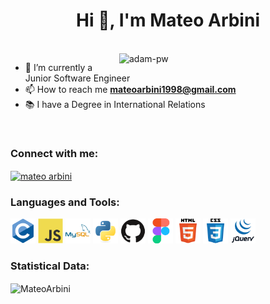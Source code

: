 <h1 align="center">Hi 👋, I'm Mateo Arbini</h1>
<br>

<img align="right" width=330px src="https://github.com/Adam-pw/Adam-pw/blob/main/animation_500_kxa883sd.gif" alt="adam-pw" />

- 🌱 I’m currently a Junior Software Engineer
- 📫 How to reach me **mateoarbini1998@gmail.com**
- 📚 I have a Degree in International Relations

<br>

<h3 align="left">Connect with me:</h3>
<a href="https://www.linkedin.com/in/mateo-arbini-1493691a8/" target="blank">
<img align="center" src="https://raw.githubusercontent.com/rahuldkjain/github-profile-readme-generator/master/src/images/icons/Social/linked-in-alt.svg" alt="mateo arbini" width="40" /> </a>



<h3 align="left">Languages and Tools:</h3>
<p align="left">
<img src="https://raw.githubusercontent.com/devicons/devicon/master/icons/c/c-original.svg" alt="c" width="40"/>
<img src="https://raw.githubusercontent.com/devicons/devicon/master/icons/javascript/javascript-original.svg" alt="javascript" width="40"/>
<img src="https://raw.githubusercontent.com/devicons/devicon/master/icons/mysql/mysql-original-wordmark.svg" alt="mysql" width="40"/>
<img src="https://raw.githubusercontent.com/devicons/devicon/master/icons/python/python-original.svg" alt="python" width="40"/>
<img src="https://github.com/devicons/devicon/blob/master/icons/github/github-original.svg" alt="github" width="40"/>
<img src="https://github.com/devicons/devicon/blob/master/icons/figma/figma-original.svg" alt="figma" width="40"/>
<img src="https://github.com/devicons/devicon/blob/master/icons/html5/html5-original-wordmark.svg" alt="html" width="40"/>
<img src="https://github.com/devicons/devicon/blob/master/icons/css3/css3-original-wordmark.svg" alt="css" width="40"/>
<img src="https://github.com/devicons/devicon/blob/master/icons/jquery/jquery-original-wordmark.svg" alt="JQuery" width="40"/>
  
<h3>Statistical Data:</h3>
<img align="center" src="https://github-readme-stats.vercel.app/api/top-langs?username=MateoArbini&show_icons=true&locale=en&bg_color=0d1117&text_color=ffffff&layout=compact"
alt="MateoArbini" bg_color=#808080/>
